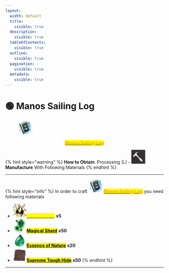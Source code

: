 ```yaml
---
layout:
  width: default
  title:
    visible: true
  description:
    visible: true
  tableOfContents:
    visible: true
  outline:
    visible: true
  pagination:
    visible: true
  metadata:
    visible: true
---
```


# 🟢 Manos Sailing Log

<figure><img src="../../.gitbook/assets/image (297).png" alt=""><figcaption></figcaption></figure>

<p align="center"><a href="https://bdocodex.com/us/item/760943/"><mark style="color:orange;"><strong>Manos Sailing Log</strong></mark></a></p>

<p align="center"></p>

{% hint style="warning" %}
**How to Obtain**: Processing (L) - <img src="../../.gitbook/assets/QQ截图20221109033029.png" alt="" data-size="line"> **Manufacture** With Following Materials
{% endhint %}

***

{% hint style="info" %}
In order to craft <img src="../../.gitbook/assets/image (298).png" alt="" data-size="line"> [<mark style="color:orange;">**Manos Sailing Log**</mark>](https://bdocodex.com/us/item/760943/) you need following materials

* <img src="../../.gitbook/assets/image (8).png" alt="" data-size="line">[<mark style="color:yellow;">**Manos Stone**</mark>](https://bdocodex.com/us/item/4915/) **x5**
* <img src="../../.gitbook/assets/image (10).png" alt="" data-size="line">[<mark style="color:$info;">**Magical Shard**</mark>](https://bdocodex.com/us/item/4918/) **x50**
* <img src="../../.gitbook/assets/image (11).png" alt="" data-size="line">[<mark style="color:$info;">**Essence of Nature**</mark>](https://bdocodex.com/us/item/5206/) **x20**
* <img src="../../.gitbook/assets/image (299).png" alt="" data-size="line">[<mark style="color:$info;">**Supreme Tough Hide**</mark>](https://bdocodex.com/us/item/6168/) **x50**
{% endhint %}

***
